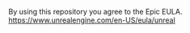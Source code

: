 
By using this repository you agree to the Epic EULA.
https://www.unrealengine.com/en-US/eula/unreal